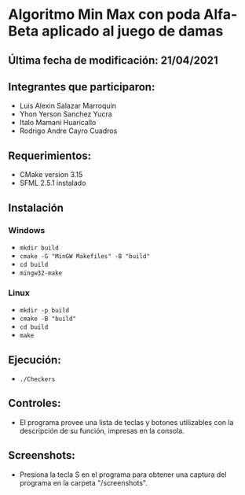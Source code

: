 # **Algoritmo Min Max con poda Alfa-Beta aplicado al juego de damas**

## Última fecha de modificación: 21/04/2021

## Integrantes que participaron:

- Luis Alexin Salazar Marroquin
- Yhon Yerson Sanchez Yucra
- Italo Mamani Huaricallo
- Rodrigo Andre Cayro Cuadros

## Requerimientos:
- CMake version 3.15
- SFML 2.5.1 instalado

## Instalación
### Windows
- `mkdir build`
- `cmake -G "MinGW Makefiles" -B "build"`
- `cd build`
- `mingw32-make`

### Linux
- `mkdir -p build`
- `cmake -B "build"`
- `cd build`
- `make`

## Ejecución:
- `./Checkers`

## Controles:
- El programa provee una lista de teclas y botones utilizables con la descripción de su función, impresas en la consola.

## Screenshots:
- Presiona la tecla S en el programa para obtener una captura del programa en la carpeta "/screenshots".